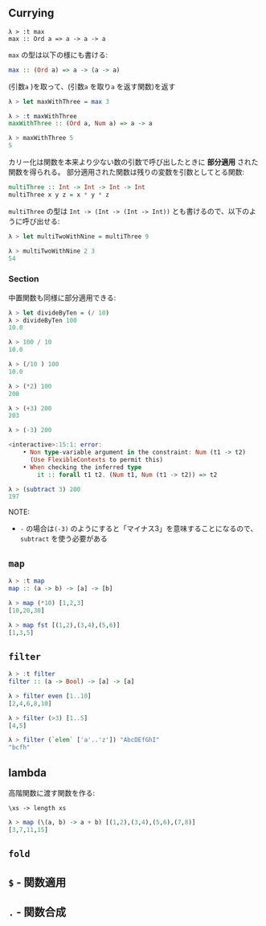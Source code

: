 ## Currying


```
λ > :t max
max :: Ord a => a -> a -> a
```

`max` の型は以下の様にも書ける:

```haskell
max :: (Ord a) => a -> (a -> a)
```

(引数`a` )を取って、(引数`a` を取り`a` を返す関数)を返す

```haskell
λ > let maxWithThree = max 3

λ > :t maxWithThree
maxWithThree :: (Ord a, Num a) => a -> a

λ > maxWithThree 5
5
```

カリー化は関数を本来より少ない数の引数で呼び出したときに **部分適用** された関数を得られる。
部分適用された関数は残りの変数を引数としてとる関数:

```haskell
multiThree :: Int -> Int -> Int -> Int
multiThree x y z = x * y * z
```

`multiThree` の型は `Int -> (Int -> (Int -> Int))` とも書けるので、以下のように呼び出せる:

```haskell
λ > let multiTwoWithNine = multiThree 9

λ > multiTwoWithNine 2 3
54
```

### Section

中置関数も同様に部分適用できる:

```haskell
λ > let divideByTen = (/ 10)
λ > divideByTen 100
10.0

λ > 100 / 10
10.0

λ > (/10 ) 100
10.0

λ > (*2) 100
200

λ > (+3) 200
203

λ > (-3) 200

<interactive>:15:1: error:
    • Non type-variable argument in the constraint: Num (t1 -> t2)
      (Use FlexibleContexts to permit this)
    • When checking the inferred type
        it :: forall t1 t2. (Num t1, Num (t1 -> t2)) => t2

λ > (subtract 3) 200
197
```

NOTE:
* `-` の場合は`(-3)` のようにすると「マイナス3」を意味することになるので、 `subtract` を使う必要がある

## `map`

```haskell
λ > :t map
map :: (a -> b) -> [a] -> [b]
```

```haskell
λ > map (*10) [1,2,3]
[10,20,30]

λ > map fst [(1,2),(3,4),(5,6)]
[1,3,5]
```

## `filter`

```haskell
λ > :t filter
filter :: (a -> Bool) -> [a] -> [a]
```

```haskell
λ > filter even [1..10]
[2,4,6,8,10]

λ > filter (>3) [1..5]
[4,5]

λ > filter (`elem` ['a'..'z']) "AbcDEfGhI"
"bcfh"
```

## lambda

高階関数に渡す関数を作る:

```
\xs -> length xs
```

```haskell
λ > map (\(a, b) -> a + b) [(1,2),(3,4),(5,6),(7,8)]
[3,7,11,15]
```


## `fold`

## `$` - 関数適用

## `.` - 関数合成
